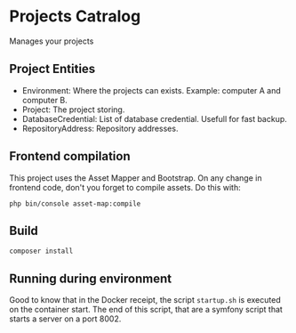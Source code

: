 # Projects Catralog

Manages your projects

## Project Entities

* Environment: Where the projects can exists. Example: computer A and computer B.
* Project: The project storing.
* DatabaseCredential: List of database credential. Usefull for fast backup.
* RepositoryAddress: Repository addresses.

## Frontend compilation

This project uses the Asset Mapper and Bootstrap. On any change in frontend code, don't you forget to compile assets. Do this with:
```
php bin/console asset-map:compile
```

## Build

```
composer install
```

## Running during environment

Good to know that in the Docker receipt, the script `startup.sh` is executed on the container start. The end of this script, that are a symfony script that starts a server on a port 8002.
